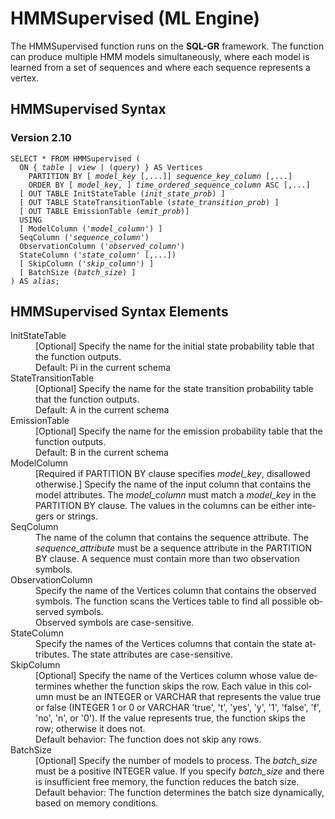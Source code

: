 <div class="nested0" aria-labelledby="ariaid-title1" topicindex="1" topicid="ghp1506985023985" id="ghp1506985023985"><h1 class="title topictitle1" id="ariaid-title1">HMMSupervised (ML Engine)</h1><div class="body conbody">
<p class="p">The HMMSupervised function runs on the <span><b>SQL-GR</b></span> framework. The function can produce multiple HMM models simultaneously, where each model is learned from a set of sequences and where each sequence represents a vertex.</p></div><div class="topic reference nested1" aria-labelledby="ariaid-title2" topicindex="2" topicid="mtr1506985077027" xml:lang="en-us" lang="en-us" id="mtr1506985077027">
<h2 class="title topictitle2" id="ariaid-title2">HMMSupervised Syntax</h2><div class="body refbody"><div class="section" id="mtr1506985077027__section_N1000E_N1000C_N10001">
<h3 class="title sectiontitle">Version <span>2.10</span></h3><pre class="pre codeblock" xml:space="preserve"><code>SELECT * FROM HMMSupervised (
  <span>ON { <var class="keyword varname">table</var> | <var class="keyword varname">view</var> | (<var class="keyword varname">query</var>) }</span> AS Vertices
    PARTITION BY [ <var class="keyword varname">model_key</var> [,...]] <var class="keyword varname">sequence_key_column</var> [,...] 
    ORDER BY [ <var class="keyword varname">model_key</var>, ] <var class="keyword varname">time_ordered_sequence_column</var> ASC [,...]
  [ OUT TABLE InitStateTable (<var class="keyword varname">init_state_prob</var>) ]
  [ OUT TABLE StateTransitionTable (<var class="keyword varname">state_transition_prob</var>) ]
  [ OUT TABLE EmissionTable (<var class="keyword varname">emit_prob</var>)]
  USING
  [ ModelColumn ('<var class="keyword varname">model_column</var>') ]
  SeqColumn ('<var class="keyword varname">sequence_column</var>')
  ObservationColumn ('<var class="keyword varname">observed_column</var>')
  StateColumn ('<var class="keyword varname">state_column</var>' [,...])
  [ SkipColumn ('<var class="keyword varname">skip_column</var>') ]
  [ BatchSize (<var class="keyword varname">batch_size</var>) ]
) AS <var class="keyword varname">alias</var>;</code></pre></div></div></div><div class="topic reference nested1" aria-labelledby="ariaid-title3" topicindex="3" topicid="qcj1506985141878" xml:lang="en-us" lang="en-us" id="qcj1506985141878">
<h2 class="title topictitle2" id="ariaid-title3">HMMSupervised Syntax Elements</h2><div class="body refbody"><div class="section" id="qcj1506985141878__section_N10011_N1000E_N10001"><dl class="dl parml"><dt class="dt pt dlterm">InitStateTable</dt><dd class="dd pd">[Optional] Specify the name for the initial state probability table that the function outputs.</dd><dd class="dd pd ddexpand">Default: Pi in the current schema</dd><dt class="dt pt dlterm">StateTransitionTable</dt><dd class="dd pd">[Optional] Specify the name for the state transition probability table that the function outputs.</dd><dd class="dd pd ddexpand">Default: A in the current schema</dd><dt class="dt pt dlterm">EmissionTable</dt><dd class="dd pd">[Optional] Specify the name for the emission probability table that the function outputs.</dd><dd class="dd pd ddexpand">Default: B in the current schema</dd><dt class="dt pt dlterm">ModelColumn</dt><dd class="dd pd">[Required if PARTITION BY clause specifies <var class="keyword varname">model_key</var>, disallowed otherwise.] Specify the name of the input column that contains the model attributes. The <var class="keyword varname">model_column</var> must match a <var class="keyword varname">model_key</var> in the PARTITION BY clause. The values in the columns can be either integers or strings.</dd><dt class="dt pt dlterm">SeqColumn</dt><dd class="dd pd">The name of the column that contains the sequence attribute. The <var class="keyword varname">sequence_attribute</var> must be a sequence attribute in the PARTITION BY clause. A sequence must contain more than two observation symbols.</dd><dt class="dt pt dlterm">ObservationColumn</dt><dd class="dd pd">Specify the name of the Vertices column that contains the observed symbols. The function scans the Vertices table to find all possible observed symbols.</dd><dd class="dd pd ddexpand">Observed symbols are case-sensitive.</dd><dt class="dt pt dlterm">StateColumn</dt><dd class="dd pd">Specify the names of the Vertices columns that contain the state attributes. The state attributes are case-sensitive.</dd><dt class="dt pt dlterm">SkipColumn</dt><dd class="dd pd">[Optional] Specify the name of the Vertices column whose value determines whether the function skips the row. Each value in this column must be an INTEGER or VARCHAR that represents the value true or false (INTEGER 1 or 0 or VARCHAR 'true', 't', 'yes', 'y', '1', 'false', 'f', 'no', 'n', or '0'). If the value represents true, the function skips the row; otherwise it does not.</dd><dd class="dd pd ddexpand">Default behavior: The function does not skip any rows.</dd><dt class="dt pt dlterm">BatchSize</dt><dd class="dd pd">[Optional] Specify the number of models to process. The <var class="keyword varname">batch_size</var> must be a positive INTEGER value. If you specify <var class="keyword varname">batch_size</var> and there is insufficient free memory, the function reduces the batch size.</dd><dd class="dd pd ddexpand">Default behavior: The function determines the batch size dynamically, based on memory conditions.</dd></dl></div></div></div></div>
